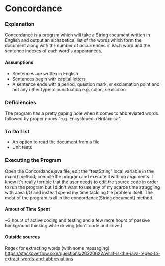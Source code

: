 # Concordance

### Explanation
Concordance is a program which will take a String document written in English and output an alphabetical list of the words which form the document along with the number of occurrences of each word and the sentence indexes of each word's appearances.

#### Assumptions
* Sentences are written in English
* Sentences begin with capital letters
* A sentence ends with a period, question mark, or exclamation point and not any other type of punctuation e.g. colon, semicolon.

### Deficiencies
The program has a pretty gaping hole when it comes to abbreviated words followed by proper nouns "e.g. Encyclopedia Britannica".

### To Do List
* An option to read the document from a file
* Unit tests

### Executing the Program
Open the Concordance.java file, edit the "testString" local variable in the main() method, compile the program and execute it with no arguments.
I know it's really terrible that the user needs to edit the source code in order to run the program but I didn't want to use any of my scarce time struggling with Java I/O and instead spend my time tackling the problem itself. The meat of the program is all in the concordance(String document) method.

#### Amout of Time Spent
~3 hours of active coding and testing and a few more hours of passive background thinking while driving (don't code and drive!)

#### Outside sources
Regex for extracting words (with some massaging): https://stackoverflow.com/questions/26320622/what-is-the-java-regex-to-extract-words-and-abbreviations
